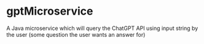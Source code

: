 # gptMicroservice
A Java microservice which will query the ChatGPT API using input string by the user (some question the user wants an answer for)
